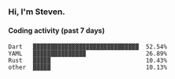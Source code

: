 ### Hi, I'm Steven.

#### Coding activity (past 7 days)
```
Dart   ▓▓▓▓▓▓▓▓▓▓▓▓▓▓▓▓▓▓▓▓▓▓▓▓▓▓▓▓▓▓  52.54%
YAML   ▓▓▓▓▓▓▓▓▓▓▓▓▓▓▓                 26.89%
Rust   ▓▓▓▓▓                           10.43%
other  ▓▓▓▓▓                           10.13%
```
